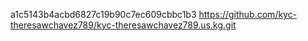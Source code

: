 a1c5143b4acbd6827c19b90c7ec609cbbc1b3 
https://github.com/kyc-theresawchavez789/kyc-theresawchavez789.us.kg.git